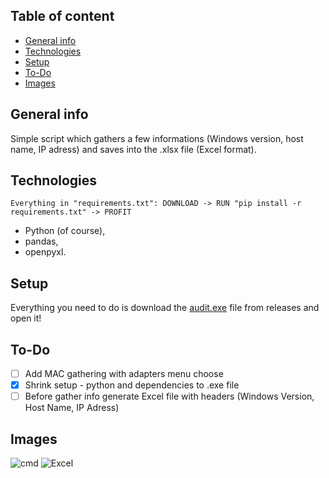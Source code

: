 ## Table of content
* [General info](#general-info)
* [Technologies](#technologies)
* [Setup](#setup)
* [To-Do](#to-do)
* [Images](#images)

## General info
Simple script which gathers a few informations (Windows version, host name, IP adress) and saves into the .xlsx file (Excel format).

## Technologies
```
Everything in "requirements.txt": DOWNLOAD -> RUN "pip install -r requirements.txt" -> PROFIT
```
- Python (of course),
- pandas,
- openpyxl.

## Setup
Everything you need to do is download the <a href="https://github.com/bartosz-sporek/audit_script/releases/download/v1.0/audit_v1-0.exe">audit.exe</a> file from releases and open it! 

## To-Do
- [ ] Add MAC gathering with adapters menu choose
- [x] Shrink setup - python and dependencies to .exe file
- [ ] Before gather info generate Excel file with headers (Windows Version, Host Name, IP Adress)

## Images
![cmd](https://i.imgur.com/vcVILiG.jpeg)
![Excel](https://i.imgur.com/VLMQL8f.png)
